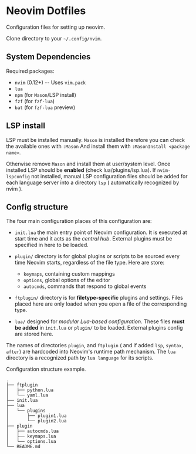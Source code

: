 # Neovim Dotfiles
Configuration files for setting up neovim.

Clone directory to your `~/.config/nvim`.

## System Dependencies
Required packages:
- `nvim` (0.12+) -- Uses `vim.pack`
- `lua`
- `npm` (for `Mason`/LSP install)
- `fzf` (for `fzf-lua`)
- `bat` (for `fzf-lua` preview)

## LSP install
LSP must be installed manually. `Mason` is installed therefore you can check the available ones with ` :Mason `
And install them with ` :MasonInstall <package name> `.

Otherwise remove `Mason` and install them at user/system level. Once installed LSP should be **enabled** (check lua/plugins/lsp.lua). If `nvim-lspconfig` not installed, manual LSP configuration files should be added for each language server into a directory `lsp` ( automatically recognized by nvim ).

## Config structure
The four main configuration places of this configuration are:

- `init.lua` the main entry point of Neovim configuration. It is executed at start time and it acts as the *central hub*. External plugins must be specified in here to be loaded.
- `plugin/` directory is for global plugins or scripts to be sourced every time Neovim starts, regardless of the file type. Here are store:

    * `keymaps`, containing custom mappings
    * `options`, global options of the editor
    * `autocmds`, commands that respond to global events

- `ftplugin/` directory is for **filetype-specific** plugins and settings. Files placed here are only loaded when you open a file of the corresponding type.
- `lua/` designed for *modular Lua-based configuration*. These files
  **must be added** in `init.lua` or `plugin/` to be loaded. External
  plugins config are stored here.

The names of directories `plugin`, and `ftplugin` ( and if added `lsp`, `syntax`, `after`) are hardcoded into Neovim's runtime path mechanism. The `lua` directory is a recognized path by `lua language` for its scripts.

Configuration structure example.
```shell
.
├── ftplugin
│   ├── python.lua
│   └── yaml.lua
├── init.lua
├── lua
│   └── plugins
│       ├── plugin1.lua
│       └── plugin2.lua
├── plugin
│   ├── autocmds.lua
│   ├── keymaps.lua
│   └── options.lua
└── README.md
```
